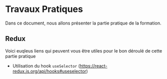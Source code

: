 # Travaux Pratiques

Dans ce document, nous allons présenter la partie pratique de la formation. 

## Redux

Voici euqleus liens qui peuvent vous être utiles pour le bon déroulé de cette partie pratique

* Utilisation du hook `useSelector` (https://react-redux.js.org/api/hooks#useselector)
